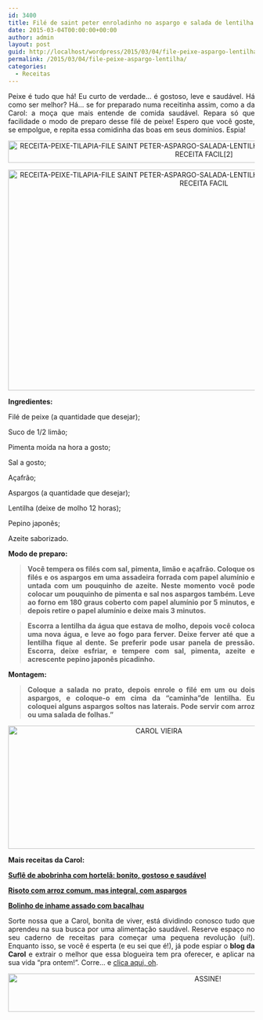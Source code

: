 ```yaml
---
id: 3400
title: Filé de saint peter enroladinho no aspargo e salada de lentilha
date: 2015-03-04T00:00:00+00:00
author: admin
layout: post
guid: http://localhost/wordpress/2015/03/04/file-peixe-aspargo-lentilha/
permalink: /2015/03/04/file-peixe-aspargo-lentilha/
categories:
  - Receitas
---
```

<p align="justify">
  Peixe é tudo que há! Eu curto de verdade… é gostoso, leve e saudável. Há como ser melhor? Há… se for preparado numa receitinha assim, como a da Carol: a moça que mais entende de comida saudável. Repara só que facilidade o modo de preparo desse filé de peixe! Espero que você goste, se empolgue, e repita essa comidinha das boas em seus domínios. Espia!
</p>

<p align="center">
  <a href="http://www.trololodemulher.com.br/blog/wp-content/uploads/2015/02/RECEITA-PEIXE-TILAPIA-FILE-SAINT-PETER-ASPARGO-SALADA-LENTILHA-RECEITA-SAUDAVEL-RECEITA-PRATICA-RECEITA-FACIL2.jpg"><img class="alignnone size-full wp-image-10793" src="http://www.trololodemulher.com.br/blog/wp-content/uploads/2015/02/RECEITA-PEIXE-TILAPIA-FILE-SAINT-PETER-ASPARGO-SALADA-LENTILHA-RECEITA-SAUDAVEL-RECEITA-PRATICA-RECEITA-FACIL2.jpg" alt="RECEITA-PEIXE-TILAPIA-FILE SAINT PETER-ASPARGO-SALADA-LENTILHA-RECEITA SAUDAVEL-RECEITA PRATICA-RECEITA FACIL[2]" width="800" height="45" /></a>
</p>

<p align="center">
  <a href="http://www.trololodemulher.com.br/blog/wp-content/uploads/2015/02/RECEITA-PEIXE-TILAPIA-FILE-SAINT-PETER-ASPARGO-SALADA-LENTILHA-RECEITA-SAUDAVEL-RECEITA-PRATICA-RECEITA-FACIL.jpg"><img class="alignnone size-full wp-image-10792" src="http://www.trololodemulher.com.br/blog/wp-content/uploads/2015/02/RECEITA-PEIXE-TILAPIA-FILE-SAINT-PETER-ASPARGO-SALADA-LENTILHA-RECEITA-SAUDAVEL-RECEITA-PRATICA-RECEITA-FACIL.jpg" alt="RECEITA-PEIXE-TILAPIA-FILE SAINT PETER-ASPARGO-SALADA-LENTILHA-RECEITA SAUDAVEL-RECEITA PRATICA-RECEITA FACIL" width="800" height="450" /></a>
</p>

<p align="justify">
  <strong>Ingredientes:</strong>
</p>

<p align="justify">
  Filé de peixe (a quantidade que desejar);
</p>

<p align="justify">
  Suco de 1/2 limão;
</p>

<p align="justify">
  Pimenta moída na hora a gosto;
</p>

<p align="justify">
  Sal a gosto;
</p>

<p align="justify">
  Açafrão;
</p>

<p align="justify">
  Aspargos (a quantidade que desejar);
</p>

<p align="justify">
  Lentilha (deixe de molho 12 horas);
</p>

<p align="justify">
  Pepino japonês;
</p>

<p align="justify">
  Azeite saborizado.
</p>

<p align="justify">
  <strong>Modo de preparo:</strong>
</p>

> <p align="justify">
>   <strong>Você tempera os filés com sal, pimenta, limão e açafrão. Coloque os filés e os aspargos em uma assadeira forrada com papel alumínio e untada com um pouquinho de azeite. Neste momento você pode colocar um pouquinho de pimenta e sal nos aspargos também. Leve ao forno em 180 graus coberto com papel alumínio por 5 minutos, e depois retire o papel alumínio e deixe mais 3 minutos.</strong>
> </p>

> <p align="justify">
>   <strong>Escorra a lentilha da água que estava de molho, depois você coloca uma nova água, e leve ao fogo para ferver. Deixe ferver até que a lentilha fique al dente. Se preferir pode usar panela de pressão. Escorra, deixe esfriar, e tempere com sal, pimenta, azeite e acrescente pepino japonês picadinho.</strong>
> </p>

<p align="justify">
  <strong>Montagem:</strong>
</p>

> <p align="justify">
>   <strong>Coloque a salada no prato, depois enrole o filé em um ou dois aspargos, e coloque-o em cima da &#8220;caminha&#8221;de lentilha. Eu coloquei alguns aspargos soltos nas laterais. Pode servir com arroz ou uma salada de folhas.”</strong>
> </p>

<p align="center">
  <a href="http://www.trololodemulher.com.br/blog/wp-content/uploads/2014/07/CAROL-VIEIRA.png"><img class="alignnone size-full wp-image-10204" src="http://www.trololodemulher.com.br/blog/wp-content/uploads/2014/07/CAROL-VIEIRA.png" alt="CAROL VIEIRA" width="600" height="251" /></a>
</p>

<p align="justify">
  <strong>Mais receitas da Carol:</strong>
</p>

<p align="justify">
  <a href="http://www.trololodemulher.com.br/2015/02/11/sufle-abobrinha-hortela/" target="_blank"><strong>Suflê de abobrinha com hortelã: bonito, gostoso e saudável</strong></a>
</p>

<p align="justify">
  <a href="http://www.trololodemulher.com.br/2015/01/28/risoto-arroz-integral-aspargos/" target="_blank"><strong>Risoto com arroz comum, mas integral, com aspargos</strong></a>
</p>

<p align="justify">
  <a href="http://www.trololodemulher.com.br/2014/11/19/inhame-assado-bacalhau/" target="_blank"><strong>Bolinho de inhame assado com bacalhau</strong></a>
</p>

<p align="justify">
  Sorte nossa que a Carol, bonita de viver, está dividindo conosco tudo que aprendeu na sua busca por uma alimentação saudável. Reserve espaço no seu caderno de receitas para começar uma pequena revolução (ui!). Enquanto isso, se você é esperta (e eu sei que é!), já pode espiar o <strong>blog da Carol</strong> e extrair o melhor que essa blogueira tem pra oferecer, e aplicar na sua vida “pra ontem!”. Corre… e <a href="http://mundocarolvieira.blogspot.com.br/" target="_blank">clica aqui, oh</a>.
</p>

<p align="center">
  <a href="http://feedburner.google.com/fb/a/mailverify?uri=blogbichafemea&loc=pt_BR" target="_blank"><img class="alignnone size-full wp-image-10439" src="http://www.trololodemulher.com.br/blog/wp-content/uploads/2014/09/ASSINE.png" alt="ASSINE!" width="800" height="78" /></a>
</p>

<p align="justify">